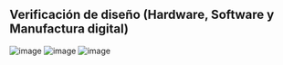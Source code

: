## Verificación de diseño (Hardware, Software y Manufactura digital)
![image](https://github.com/RaulMantilla123/FunBio/assets/143033138/724c4fe8-1650-4885-8ac1-d231f0e292f9)
![image](https://github.com/RaulMantilla123/FunBio/assets/143019190/411c1064-a1be-4550-af8c-6ac98f021e2c)
![image](https://github.com/RaulMantilla123/FunBio/assets/143033138/f44e5382-7d28-4eed-8cb3-9ba202a4037b)
